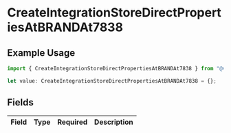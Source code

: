 # CreateIntegrationStoreDirectPropertiesAtBRANDAt7838

## Example Usage

```typescript
import { CreateIntegrationStoreDirectPropertiesAtBRANDAt7838 } from "@vercel/sdk/models/createintegrationstoredirectop.js";

let value: CreateIntegrationStoreDirectPropertiesAtBRANDAt7838 = {};
```

## Fields

| Field       | Type        | Required    | Description |
| ----------- | ----------- | ----------- | ----------- |